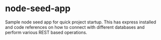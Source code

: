 # node-seed-app
Sample node seed app for quick project startup. This has express installed and code references on how to connect with different databases and perform various REST based operations.
